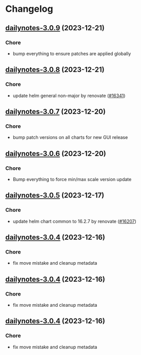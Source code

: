 # Changelog



## [dailynotes-3.0.9](https://github.com/truecharts/charts/compare/dailynotes-3.0.8...dailynotes-3.0.9) (2023-12-21)

### Chore

- bump everything to ensure patches are applied globally
  
  


## [dailynotes-3.0.8](https://github.com/truecharts/charts/compare/dailynotes-3.0.7...dailynotes-3.0.8) (2023-12-21)

### Chore

- update helm general non-major by renovate ([#16341](https://github.com/truecharts/charts/issues/16341))
  
  


## [dailynotes-3.0.7](https://github.com/truecharts/charts/compare/dailynotes-3.0.6...dailynotes-3.0.7) (2023-12-20)

### Chore

- bump patch versions on all charts for new GUI release
  
  


## [dailynotes-3.0.6](https://github.com/truecharts/charts/compare/dailynotes-3.0.5...dailynotes-3.0.6) (2023-12-20)

### Chore

- Bump everything to force min/max scale version update
  
  


## [dailynotes-3.0.5](https://github.com/truecharts/charts/compare/dailynotes-3.0.4...dailynotes-3.0.5) (2023-12-17)

### Chore

- update helm chart common to 16.2.7 by renovate ([#16207](https://github.com/truecharts/charts/issues/16207))
  
  


## [dailynotes-3.0.4](https://github.com/truecharts/charts/compare/dailynotes-2.0.12...dailynotes-3.0.4) (2023-12-16)

### Chore

- fix move mistake and cleanup metadata
  
  


## [dailynotes-3.0.4](https://github.com/truecharts/charts/compare/dailynotes-2.0.12...dailynotes-3.0.4) (2023-12-16)

### Chore

- fix move mistake and cleanup metadata
  
  


## [dailynotes-3.0.4](https://github.com/truecharts/charts/compare/dailynotes-2.0.12...dailynotes-3.0.4) (2023-12-16)

### Chore

- fix move mistake and cleanup metadata
  
  